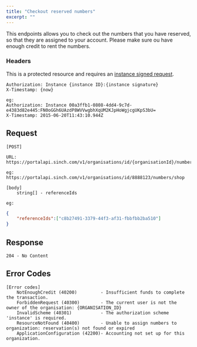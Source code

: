 ```yaml
---
title: "Checkout reserved numbers"
excerpt: ""
---
```

This endpoints allows you to check out the numbers that you have reserved, so that they are assigned to your account. Please make sure ou have enough credit to rent the numbers.

### Headers

This is a protected resource and requires an [instance signed request](doc:using-rest#section-instance-signed-request).

    Authorization: Instance {instance ID}:{instance signature}
    X-Timestamp: {now}
    
    eg:
    Authorization: Instance 00a3ffb1-0808-4dd4-9c7d-e4383d82e445:FN0oGGh6UAzdP8WVVwgbhXqUM2KJpHoWgjcgUKpS3bU=
    X-Timestamp: 2015-06-20T11:43:10.944Z

## Request

    [POST]
    
    URL:
    https://portalapi.sinch.com/v1/organisations/id/{organisationId}/numbers/shop
    
    eg:
    https://portalapi.sinch.com/v1/organisations/id/8888123/numbers/shop

    [body]
        string[] - referenceIds
    
    eg:
```json
{
    "referenceIds":["c8b27491-3379-44f3-af31-fbbfbb2ba510"]
}
```

## Response

    204 - No Content

## Error Codes

    [Error codes]
        NotEnoughCredit (40200)         - Insufficient funds to complete the transaction.
        ForbiddenRequest (40300)        - The current user is not the owner of the organisation: {ORGANISATION_ID}
        InvalidScheme (40301)           - The authorization scheme 'instance' is required.
        ResourceNotFound (40400)        - Unable to assign numbers to organization: reservation(s) not found or expired
        ApplicationConfiguration (42200)- Accounting not set up for this organization.

